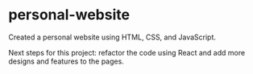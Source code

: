 # personal-website
Created a personal website using HTML, CSS, and JavaScript. 

Next steps for this project: refactor the code using React and add more designs and features to the pages. 
